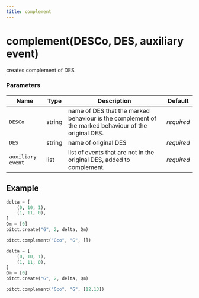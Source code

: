 ```yaml
---
title: complement
---
```


# complement(DESCo, DES, auxiliary event)

creates complement of DES

### Parameters
| Name       | Type    | Description                                              |  Default   |
|------------|---------|----------------------------------------------------------|------------|
| `DESCo`      | string  | name of DES that the marked behaviour is the complement of the marked behaviour of the original DES.| *required* |
| `DES`     | string  | name of original DES                                             | *required* |
| `auxiliary event`| list  | list of events that are not in the original DES, added to complement.  | *required* |

## Example

```python title="sample 1"
delta = [
    (0, 10, 1),
    (1, 11, 0),
]
Qm = [0]
pitct.create("G", 2, delta, Qm)

pitct.complement("Gco", "G", [])

```

```python title="sample 2"
delta = [
    (0, 10, 1),
    (1, 11, 0),
]
Qm = [0]
pitct.create("G", 2, delta, Qm)

pitct.complement("Gco", "G", [12,13])

```